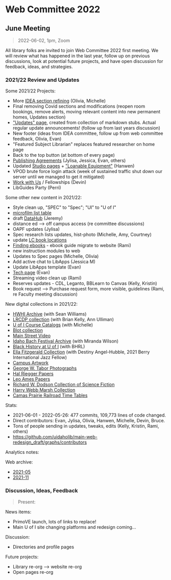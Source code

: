 # Web Committee 2022

## June Meeting

> 2022-06-02, 1pm, Zoom

All library folks are invited to join Web Committee 2022 first meeting. We will review what has happened in the last year, follow up on previous discussions, look at potential future projects, and have open discussion for feedback, ideas, and strategies.

### 2021/22 Review and Updates

Some 2021/22 Projects:

- More [IDEA section refining](https://www.lib.uidaho.edu/about/dei.html) (Olivia, Michelle)
- Final removing Covid sections and modifications (reopen room bookings, remove alerts, moving relevant content into new permanent homes, Updates section)
- ["Updates" page](https://www.lib.uidaho.edu/about/updates.html), created from collection of markdown stubs. Actual regular update announcements! (follow up from last years discussion)
- New footer (ideas from IDEA committee, follow up from web committee feedback, Olivia, Evan)
- "Featured Subject Librarian" replaces featured researcher on home page
- Back to the top button (at bottom of every page)
- [Publishing Agreements](https://www.lib.uidaho.edu/services/agreements/) (Jylisa, Jessica, Evan, others)
- Updated [Studio pages](https://www.lib.uidaho.edu/studio/) + ["Loanable Equipment"](https://www.lib.uidaho.edu/studio/loanable.html) (Hanwen)
- VPOD brute force login attack (week of sustained traffic shut down our server until we managed to get it mitigated)
- [Work with Us](https://www.lib.uidaho.edu/opportunities/) / Fellowships (Devin)
- LibGuides Party (Perri)

Some other new content in 2021/22:

- Style clean up, "SPEC" to "Spec"; "UI" to "U of I"
- [microfilm list table](https://www.lib.uidaho.edu/find/microfilm.html)
- draft [DataHub](https://www.lib.uidaho.edu/datahub/) (Jeremy)
- distance ed --> off campus access (re committee discussions)
- OAPF updates (Jylisa)
- Spec research lists updates, hist-photo (Michelle, Amy, Courtney)
- update [LC book locations](https://www.lib.uidaho.edu/find/lc.html)
- [Finding ebooks](https://www.lib.uidaho.edu/find/ebooks.html) - ebook guide migrate to website (Rami)
- new instruction modules to web
- Updates to Spec pages (Michelle, Olivia)
- Add active chat to LibApps (Jessica M)
- Update LibApps template (Evan)
- [Tech page](https://www.lib.uidaho.edu/about/tech.html) (Evan)
- Streaming video clean up (Rami)
- Reserves updates - CDL, Leganto, BBLearn to Canvas (Kelly, Kristin)
- Book request --> Purchase request form, more visible, guidelines (Rami, re Faculty meeting discussion)

New digital collections in 2021/22:

- [HWHI Archive](https://www.lib.uidaho.edu/digital/hwhi/) (with Sean Williams)
- [LRCDP collection](https://www.lib.uidaho.edu/digital/lrcdp/) (with Brian Kelly, Ann Ulliman)
- [U of I Course Catalogs](https://www.lib.uidaho.edu/digital/coursecatalogs/) (with Michelle)
- [Blot collection](https://www.lib.uidaho.edu/digital/blot/)
- [Main Street Video](https://www.lib.uidaho.edu/digital/mainstreet/)
- [Idaho Bach Festival Archive](https://www.lib.uidaho.edu/digital/bach-festival/) (with Miranda Wilson) 
- [Black History at U of I](https://www.lib.uidaho.edu/blackhistory/) (with BHRL)
- [Ella Fitzgerald Collection](https://www.lib.uidaho.edu/digital/ella-fitzgerald/) (with Destiny Angel-Hubble, 2021 Berry International Jazz Fellow)
- [Campus Artwork](https://www.lib.uidaho.edu/digital/campusart/)
- [George W. Tabor Photographs](https://www.lib.uidaho.edu/digital/tabor/)
- [Hal Riegger Papers](https://www.lib.uidaho.edu/digital/riegger/)
- [Leo Ames Papers](https://www.lib.uidaho.edu/digital/ames/)
- [Richard W. Dodson Collection of Science Fiction](https://www.lib.uidaho.edu/digital/dodson/)
- [Harry Webb Marsh Collection](https://www.lib.uidaho.edu/digital/marsh/)
- [Camas Prairie Railroad Time Tables](https://www.lib.uidaho.edu/digital/camasrailroad/)

Stats:

- 2021-06-01 - 2022-05-26: 477 commits, 109,773 lines of code changed.
- Direct contributors: Evan, Jylisa, Olivia, Hanwen, Michelle, Devin, Bruce.
- Tons of people sending in updates, tweaks, edits (Kelly, Kristin, Rami, others)
- <https://github.com/uidaholib/main-web-redesign_draft/graphs/contributors>

Analytics notes:

Web archive:

- [2021-05](https://web.archive.org/web/20210510223522/https://www.lib.uidaho.edu/)
- [2021-11](https://web.archive.org/web/20211101171806/https://www.lib.uidaho.edu/)

### Discussion, Ideas, Feedback

> Present: 

News items:

- PrimoVE launch, lots of links to replace!
- Main U of I site changing platforms and redesign coming... 

Discussion:

- Directories and profile pages

Future projects:

- Library re-org --> website re-org
- Open pages re-org
